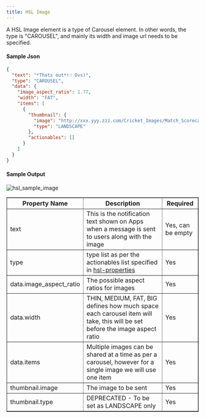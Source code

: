 ```yaml
---
title: HSL Image
---
```


A HSL Image element is a type of Carousel element. In other words, the type is "CAROUSEL", and mainly its
width and image url needs to be specified.

#### Sample Json

```json
{
  "text": "*Thats out*!☝️ Ovs)",
  "type": "CAROUSEL",
  "data": {
    "image_aspect_ratio": 1.77,
    "width": "FAT",
    "items": [
      {
        "thumbnail": {
          "image": "http://xxx.yyy.zzz.com/Cricket_Images/Match_Scorecard/Innings_Score_Batting_1_186013_2_1523197798.png",
          "type": "LANDSCAPE"
        },
        "actionables": []
      }
    ]
  }
}
```

#### Sample Output

![hsl_sample_image](hsl_sample_image.png)

<table border="1" class="docutils">
   <thead>
      <tr>
         <th>Property Name</th>
         <th>Description</th>
         <th>Required</th>
      </tr>
   </thead>
   <tbody>
      <tr>
         <td>text</td>
         <td>This is the notification text shown on Apps when a message is sent to users along with the image</td>
         <td>Yes, can be empty</td>
      </tr>
      <tr>
         <td>type</td>
         <td>type list as per the actionables list specified in <a href='https://haptik-docs.readthedocs.io/en/latest/bot-builder-advanced/hsl-properties.html'>hsl-properties</a></td>
         <td>Yes</td>
      </tr>
      <tr>
         <td>data.image_aspect_ratio</td>
         <td>The possible aspect ratios for images</td>
         <td>Yes</td>
      </tr>
      <tr>
         <td>data.width</td>
         <td>THIN, MEDIUM, FAT, BIG defines how much space each carousel item will take, this will be set before the image aspect ratio</td>
         <td>Yes</td>
      </tr>
      <tr>
         <td>data.items</td>
         <td>Multiple images can be shared at a time as per a carousel, however for a single image we will use one item</td>
         <td>Yes</td>
      </tr>
      <tr>
         <td>thumbnail.image</td>
         <td>The image to be sent</td>
         <td>Yes</td>
      </tr>
      <tr>
         <td>thumbnail.type</td>
         <td>DEPRECATED - To be set as LANDSCAPE only</td>
         <td>Yes</td>
      </tr>
   </tbody>
</table>
